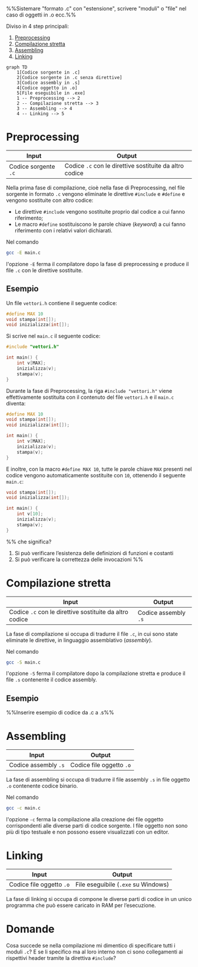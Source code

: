 %%Sistemare "formato .c" con "estensione", scrivere "moduli" o "file" nel caso di oggetti in .o ecc.%%

Diviso in 4 step principali:
1. [Preprocessing](#Preprocessing)
2. [Compilazione stretta](#Compilazione%20stretta)
3. [Assembling](#Assembling)
4. [Linking](#Linking)

```mermaid
graph TD
	1[Codice sorgente in .c]
	2[Codice sorgente in .c senza direttive] 
	3[Codice assembly in .s]
	4[Codice oggetto in .o]
	5[File eseguibile in .exe]
	1 -- Preprocessing --> 2
	2 -- Compilazione stretta --> 3
	3 -- Assembling --> 4
	4 -- Linking --> 5
```

# Preprocessing

| Input                | Output                                                  |
| -------------------- | ------------------------------------------------------- |
| Codice sorgente `.c` | Codice `.c` con le direttive sostituite da altro codice |

Nella prima fase di compilazione, cioè nella fase di Preprocessing, nel file sorgente in formato `.c` vengono eliminate le direttive `#include` e `#define` e vengono sostituite con altro codice:
- Le direttive `#include` vengono sostituite proprio dal codice a cui fanno riferimento;
- Le macro `#define` sostituiscono le parole chiave (_keyword_) a cui fanno riferimento con i relativi valori dichiarati.

Nel comando
```bash
gcc -E main.c
```
l'opzione `-E` ferma il compilatore dopo la fase di preprocessing e produce il file `.c` con le direttive sostituite.

## Esempio

Un file `vettori.h` contiene il seguente codice:
```c
#define MAX 10
void stampa(int[]);
void inizializza(int[]);
```

Si scrive nel `main.c` il seguente codice:
```c
#include "vettori.h"

int main() {
	int v[MAX];
	inizializza(v);
	stampa(v);
}
```

Durante la fase di Preprocessing, la riga `#include "vettori.h"` viene effettivamente sostituita con il contenuto del file `vettori.h` e il `main.c` diventa:
```c
#define MAX 10
void stampa(int[]);
void inizializza(int[]);

int main() {
	int v[MAX];
	inizializza(v);
	stampa(v);
}
```

E inoltre, con la macro `#define MAX 10`, tutte le parole chiave `MAX` presenti nel codice vengono automaticamente sostituite con `10`, ottenendo il seguente `main.c`:
```c
void stampa(int[]);
void inizializza(int[]);

int main() {
	int v[10];
	inizializza(v);
	stampa(v);
}
```

%% che significa?
1. Si può verificare l’esistenza delle definizioni di funzioni e costanti
2. Si può verificare la correttezza delle invocazioni
%%

# Compilazione stretta

| Input                                                   | Output               |
| ------------------------------------------------------- | -------------------- |
| Codice `.c` con le direttive sostituite da altro codice | Codice assembly `.s` |

La fase di compilazione si occupa di tradurre il file `.c`, in cui sono state eliminate le direttive, in linguaggio assemblativo (_assembly_).

Nel comando
```bash
gcc -S main.c
```
l'opzione `-S` ferma il compilatore dopo la compilazione stretta e produce il file `.s` contenente il codice assembly.

## Esempio

%%Inserire esempio di codice da .c a .s%%

# Assembling

| Input                | Output                   |
| -------------------- | ------------------------ |
| Codice assembly `.s` | Codice file oggetto `.o` |

La fase di assembling si occupa di tradurre il file assembly `.s` in file oggetto `.o` contenente codice binario.

Nel comando
```bash
gcc -c main.c
```
l'opzione `-c` ferma la compilazione alla creazione dei file oggetto corrispondenti alle diverse parti di codice sorgente.
I file oggetto non sono più di tipo testuale e non possono essere visualizzati con un editor.

# Linking


| Input                    | Output                              |
| ------------------------ | ----------------------------------- |
| Codice file oggetto `.o` | File eseguibile (`.exe` su Windows) |

La fase di linking si occupa di compone le diverse parti di codice in un unico programma che può essere caricato in RAM per l’esecuzione.

# Domande

Cosa succede se nella compilazione mi dimentico di specificare tutti i moduli `.c`? E se li specifico ma al loro interno non ci sono collegamenti ai rispettivi header tramite la direttiva `#include`?